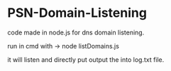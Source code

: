 # PSN-Domain-Listening
code made in node.js for dns domain listening. 

run in cmd with -> node listDomains.js

it will listen and directly put output the into log.txt file.
